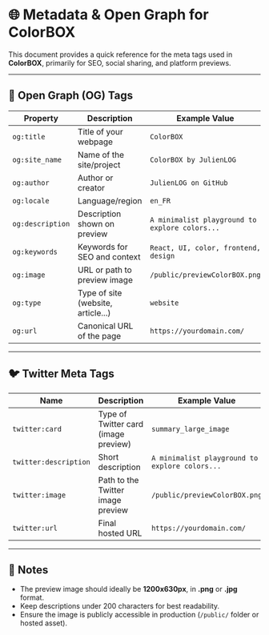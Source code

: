 # 🌐 Metadata & Open Graph for ColorBOX

This document provides a quick reference for the meta tags used in **ColorBOX**, primarily for SEO, social sharing, and platform previews.

---

## 📘 Open Graph (OG) Tags

| Property             | Description                                                  | Example Value                                  |
|----------------------|--------------------------------------------------------------|------------------------------------------------|
| `og:title`           | Title of your webpage                                        | `ColorBOX`                                     |
| `og:site_name`       | Name of the site/project                                     | `ColorBOX by JulienLOG`                        |
| `og:author`          | Author or creator                                            | `JulienLOG on GitHub`                          |
| `og:locale`          | Language/region                                              | `en_FR`                                        |
| `og:description`     | Description shown on preview                                 | `A minimalist playground to explore colors...` |
| `og:keywords`        | Keywords for SEO and context                                 | `React, UI, color, frontend, design`           |
| `og:image`           | URL or path to preview image                                 | `/public/previewColorBOX.png`                  |
| `og:type`            | Type of site (website, article...)                           | `website`                                      |
| `og:url`             | Canonical URL of the page                                    | `https://yourdomain.com/`                      |

---

## 🐦 Twitter Meta Tags

| Name                 | Description                                                  | Example Value                                  |
|----------------------|--------------------------------------------------------------|------------------------------------------------|
| `twitter:card`       | Type of Twitter card (image preview)                         | `summary_large_image`                          |
| `twitter:description`| Short description                                            | `A minimalist playground to explore colors...` |
| `twitter:image`      | Path to the Twitter image preview                            | `/public/previewColorBOX.png`                  |
| `twitter:url`        | Final hosted URL                                             | `https://yourdomain.com/`                      |

---

## 📝 Notes
- The preview image should ideally be **1200x630px**, in **.png** or **.jpg** format.
- Keep descriptions under 200 characters for best readability.
- Ensure the image is publicly accessible in production (`/public/` folder or hosted asset).
